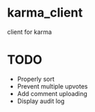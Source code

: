 karma_client
============

client for karma


TODO
====

- Properly sort
- Prevent multiple upvotes
- Add comment uploading
- Display audit log

